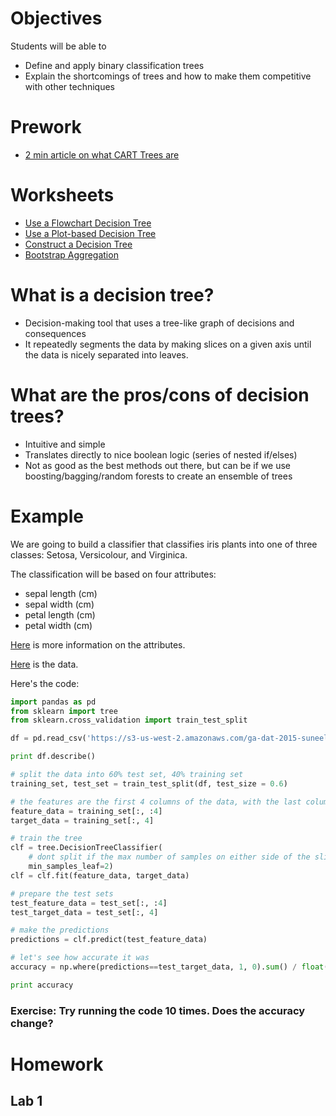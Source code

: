# Objectives
Students will be able to
- Define and apply binary classification trees
- Explain the shortcomings of trees and how to make them competitive with other techniques

# Prework
- [2 min article on what CART Trees are](http://www.quora.com/What-is-a-classification-and-regression-tree-CART)

# Worksheets
- [Use a Flowchart Decision Tree](https://s3-us-west-2.amazonaws.com/ga-dat-2015-suneel/worksheets/Decision+Trees/DT_wksht_1.pdf)
- [Use a Plot-based Decision Tree](https://s3-us-west-2.amazonaws.com/ga-dat-2015-suneel/worksheets/Decision+Trees/DT_wksht_2.pdf)
- [Construct a Decision Tree](https://s3-us-west-2.amazonaws.com/ga-dat-2015-suneel/worksheets/Decision+Trees/DT_wksht_3.pdf)
- [Bootstrap Aggregation](https://s3-us-west-2.amazonaws.com/ga-dat-2015-suneel/worksheets/Decision+Trees/DT_wksht_4.pdf)

# What is a decision tree?
- Decision-making tool that uses a tree-like graph of decisions and consequences
- It repeatedly segments the data by making slices on a given axis until the data is nicely separated into leaves.

# What are the pros/cons of decision trees?
- Intuitive and simple
- Translates directly to nice boolean logic (series of nested if/elses)
- Not as good as the best methods out there, but can be if we use boosting/bagging/random forests to create an ensemble of trees

# Example
We are going to build a classifier that classifies iris plants into one of three classes: Setosa, Versicolour, and Virginica.

The classification will be based on four attributes:
- sepal length (cm)
- sepal width (cm)
- petal length (cm)
- petal width (cm)

[Here](https://archive.ics.uci.edu/ml/machine-learning-databases/iris/iris.names) is more information on the attributes.

[Here](https://archive.ics.uci.edu/ml/machine-learning-databases/iris/iris.data) is the data.

Here's the code:
```python
import pandas as pd
from sklearn import tree
from sklearn.cross_validation import train_test_split

df = pd.read_csv('https://s3-us-west-2.amazonaws.com/ga-dat-2015-suneel/datasets/iris.csv')

print df.describe()

# split the data into 60% test set, 40% training set
training_set, test_set = train_test_split(df, test_size = 0.6)

# the features are the first 4 columns of the data, with the last column being the target class
feature_data = training_set[:, :4]
target_data = training_set[:, 4]

# train the tree
clf = tree.DecisionTreeClassifier(
    # dont split if the max number of samples on either side of the slice is less than 2
    min_samples_leaf=2)
clf = clf.fit(feature_data, target_data)

# prepare the test sets
test_feature_data = test_set[:, :4]
test_target_data = test_set[:, 4]

# make the predictions
predictions = clf.predict(test_feature_data)

# let's see how accurate it was
accuracy = np.where(predictions==test_target_data, 1, 0).sum() / float(len(test_target_data))

print accuracy
```

### Exercise: Try running the code 10 times. Does the accuracy change?

# Homework
## Lab 1

